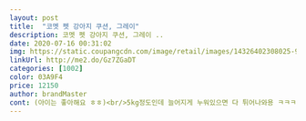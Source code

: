 ```yaml
---
layout: post 
title:  "코멧 펫 강아지 쿠션, 그레이" 
description: 코멧 펫 강아지 쿠션, 그레이 ..
date: 2020-07-16 00:31:02 
img: https://static.coupangcdn.com/image/retail/images/14326402308025-90d3d8b6-e0c6-435f-b316-c54988e481c4.jpg 
linkUrl: http://me2.do/Gz7ZGaDT 
categories: [1002] 
color: 03A9F4 
price: 12150 
author: brandMaster 
cont: (아이는 좋아해요 ㅎㅎ)<br/>5kg정도인데 늘어지게 누워있으면 다 튀어나와용 ㅋㅋㅋㅋㅋ<br/>ㅁ 두께감  완전 좋음<br/>ㅁ 폭신함  중간정도 <br/> - 말랑말랑한 폭신함이 아닌 점 참고 할 것<br/>강아지 방석은 대부분 가장자리가 볼록 올라와 있어서 강아지가 머리 대고 자고는 하던데 이건 레알 방석이라는 역할에 충실했나봐요ㅎㅎ 정말 깔고 앉기만 하는 방석이군여.<br/> 여튼 뻣뻣한 털이 아니고 만져보니 극세사와 털의 중간.<br/>.<br/>? 강아지들이 발톱에 안 걸릴만한 재질에다 빵빵하긴 하네요 가장자리보다 가운데가 더 볼록 튀어나와 있어요.<br/> ㅋㅋㅋ 안에 충전재가 빵빵하게 들어있는 건지 쉽게 가라앉지는 않을 것 같은데 눌러보면 바스락 소리가 나서 강아지가 잘 앉을지는 모르겠네요.<br/><br/>겨울에 바닥이 추울까 걱정했어요 ㅠㅠ 그런데 요 상품이 딱이다라구여!<br/>근데 촉감은 완전 폭신폭신한 그런 솜느낌이 아니고<br/>다만 저희집 애기가 좀 커서 사이즈가 살짝 작았어용<br/>두께감도 좋고!<br/>무엇보다 좋았던점은 바닥부분의 전면이 미끄럼 방지가 되어 있어 뛰거나 점프해도 밀리지 않습니다.<br/><br/>소재 자체는 니트가 아니라 포슬포슬하고 걸리지 않습니다.<br/><br/>아 그리고 최대 장점!! 정말 하나도 안 미끄러져요! 미끄럼 방지 기능있다고만 해놓고 슬라이딩해도 되는 방석들 많이 봤는데 정말 안 미끄러집니다 ㅎㅎ 여튼 이 가격에 전 만족해요.<br/> 마약방석 같은 강아지 구역 개념이 아니라 집 안에 깔아두면 제격일 것 같아요.<br/> 많이 파세요!<br/>알갱이가 들어있는 것 같은 그냥 팡팡하다??<br/>워낙 다리가 길쭉해서 그렇긴 해요!<br/>이런 느낌인 점 참고하시면 좋을 것 같아요!!<br/> 
---
```

 